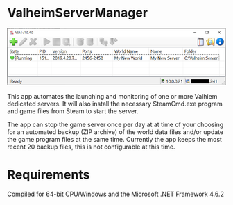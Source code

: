 # ValheimServerManager
![alt text](https://github.com/RichardLWolf/ValheimServerManager/blob/master/screencap.png?raw=true)

This app automates the launching and monitoring of one or more Valhiem dedicated servers.  It will also install the necessary SteamCmd.exe program 
and game files from Steam to start the server.

The app can stop the game server once per day at at time of your choosing for an automated backup (ZIP archive) of the world data files and/or update 
the game program files at the same time.  Currently the app keeps the most recent 20 backup files, this is not configurable at this time.

# Requirements
Compiled for 64-bit CPU/Windows and the Microsoft .NET Framework 4.6.2
